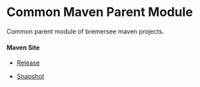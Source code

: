 # Common Maven Parent Module

Common parent module of bremersee maven projects.

#### Maven Site

- [Release](https://bremersee.github.io/common-parent/index.html)

- [Snapshot](https://nexus.bremersee.org/repository/maven-sites/common-parent/2.4.1-SNAPSHOT/index.html)
